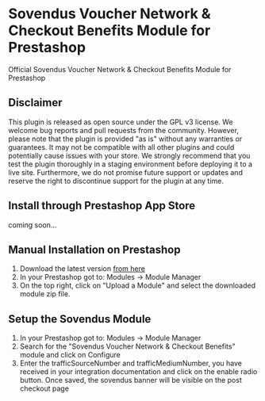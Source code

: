 # Sovendus Voucher Network & Checkout Benefits Module for Prestashop
Official Sovendus Voucher Network & Checkout Benefits Module for Prestashop

## Disclaimer

This plugin is released as open source under the GPL v3 license. We welcome bug reports and pull requests from the community. However, please note that the plugin is provided "as is" without any warranties or guarantees. It may not be compatible with all other plugins and could potentially cause issues with your store. We strongly recommend that you test the plugin thoroughly in a staging environment before deploying it to a live site. Furthermore, we do not promise future support or updates and reserve the right to discontinue support for the plugin at any time.

## Install through Prestashop App Store
coming soon...
## Manual Installation on Prestashop

1. Download the latest version [from here](https://raw.githubusercontent.com/Sovendus-GmbH/Sovendus-Prestashop-Voucher-Network-and-Checkout-Benefits-Plugin/main/releases/ps_sovendus-latest.zip)
2. In your Prestashop got to: Modules -> Module Manager
3. On the top right, click on "Upload a Module" and select the downloaded module zip file.


## Setup the Sovendus Module

1. In your Prestashop got to: Modules -> Module Manager
2. Search for the "Sovendus Voucher Network & Checkout Benefits" module and click on Configure
3. Enter the trafficSourceNumber and trafficMediumNumber, you have received in your integration documentation and click on the enable radio button. Once saved, the sovendus banner will be visible on the post checkout page
